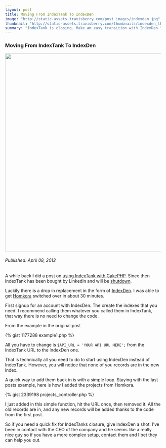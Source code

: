 ```yaml
--- 
layout: post
title: Moving From IndexTank To IndexDen
image: "http://static-assets.travisberry.com/post_images/indexden.jpg"
thumbnail: "http://static-assets.travisberry.com/thumbnails/indexden_thumb.jpg"
summary: "IndexTank is closing. Make an easy transition with IndexDen."
---
```

<article class="post clearfix">
  <h3>Moving From IndexTank To IndexDen</h3>
  <a href="http://s0.geograph.org.uk/geophotos/02/41/96/2419659_06c1d213.jpg" class="postImageLink"><img src="http://static-assets.travisberry.com/post_images/indexden.jpg" alt="" class="thumbnail alignleft" width=640  /></a>
  <h6>Published: April 08, 2012</h6>

A while back I did a post on [using IndexTank with CakePHP](http://www.travisberry.com/2011/02/fast-cakephp-search-with-indextank/). Since then IndexTank has been bought by LinkedIn and will be [shutdown](https://indextank.com/documentation/faq2).

Luckily there is a drop in replacement in the form of [IndexDen](http://indexden.com/). I was able to get [Homkora](http://homkora.com) switched over in about 30 minutes.

First signup for an account with IndexDen. The create the indexes that you need. I recommend calling them whatever you called them in IndexTank, that way there is no need to change the code.

From the example in the original post

<div class="gistFallback">
{% gist 1177288 example1.php %}
</div>

All you have to change is `$API_URL = 'YOUR API URL HERE';` from the IndexTank URL to the IndexDen one.

That is technically all you need to do to start using IndexDen instead of IndexTank. However, you will notice that none of you records are in the new index.

A quick way to add them back in is with a simple loop. Staying with the last posts example, here is how I added the projects from Homkora.

<div class="gistFallback">
{% gist 2339198 projects_controller.php %}
</div>

I just added in this simple function, hit the URL once, then removed it. All the old records are in, and any new records will be added thanks to the code from the first post.

So if you need a quick fix for IndexTanks closure, give IndexDen a shot. I've been in contact with the CEO of the company and he seems like a really nice guy so if you have a more complex setup, contact them and I bet they can help you out.

</article>
